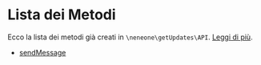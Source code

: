# Lista dei Metodi

Ecco la lista dei metodi già creati in `\neneone\getUpdates\API`. [Leggi di più](sending_requests.html#utilizzare-funzioni-già-fatte).

- [sendMessage](API_Functions/sendMessage.html)
